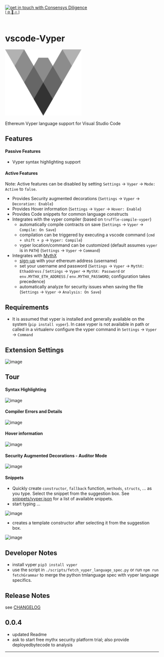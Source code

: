 [<img width="200" alt="get in touch with Consensys Diligence" src="https://user-images.githubusercontent.com/2865694/56826101-91dcf380-685b-11e9-937c-af49c2510aa0.png">](https://diligence.consensys.net)<br/>
<sup>
[[  🌐  ](https://diligence.consensys.net)  [  📩  ](mailto:diligence@consensys.net)  [  🔥  ](https://consensys.github.io/diligence/)]
</sup><br/><br/>



# vscode-Vyper    
   
![img](./images/icon.png)

Ethereum Vyper language support for Visual Studio Code  


## Features

#### Passive Features

* Vyper syntax highlighting support

#### Active Features

Note: Active features can be disabled by setting `Settings` → `Vyper` → `Mode: Active` to `false`.

* Provides Security augmented decorations (`Settings` → `Vyper` → `Decoration: Enable`)
* Provides Hover information (`Settings` → `Vyper` → `Hover: Enable`)
* Provides Code snippets for common language constructs
* Integrates with the vyper compiler (based on `truffle-compile-vyper`)
  * automatically compile contracts on save (`Settings` → `Vyper` → `Compile: On Save`)
  * compilation can be triggered by executing a vscode command (`cmd + shift + p` → `Vyper: Compile`)
  * vyper location/command can be customized (default assumes `vyper` is in `PATH`) (`Settings` → `Vyper` → `Command`)
* Integrates with [MythX](https://www.mythx.io/#faq)
  * [sign-up](https://www.mythx.io/#faq) with your ethereum address (username)
  * set your username and password (`Settings` → `Vyper` → `MythX: Ethaddress` / `Settings` → `Vyper` → `MythX: Password` or `env.MYTHX_ETH_ADDRESS` / `env.MYTHX_PASSWORD`; configuration takes precedence)
  * automatically analyze for security issues when saving the file (`Settings` → `Vyper` → `Analysis: On Save`)
  
## Requirements

* It is assumed that vyper is installed and generally available on the system (`pip install vyper`). In case vyper is not available in path or called in a virtualenv configure the vyper command in `Settings` → `Vyper` → `Command`

## Extension Settings

![image](https://user-images.githubusercontent.com/2865694/54860098-67a48d00-4d15-11e9-951e-e8422bc3fae5.png)

## Tour

#### Syntax Highlighting

![image](https://user-images.githubusercontent.com/2865694/54860156-63c53a80-4d16-11e9-9c94-0bdead2346b6.png)

#### Compiler Errors and Details

![image](https://user-images.githubusercontent.com/2865694/54860166-a1c25e80-4d16-11e9-9352-89e380b3b498.png)


#### Hover information

![image](https://user-images.githubusercontent.com/2865694/54860173-b6065b80-4d16-11e9-8dba-84107c6ac726.png)


#### Security Augmented Decorations - Auditor Mode

![image](https://user-images.githubusercontent.com/2865694/54860188-ff56ab00-4d16-11e9-92a7-01e6c2ddcbf1.png)

#### Snippets

* Quickly create `constructor`, `fallback` function, `methods`, `structs`, ... as you type. Select the snippet from the suggestion box. See [snippets/vyper.json](./snippets/vyper.json) for a list of available snippets.
* start typing ...

![image](https://user-images.githubusercontent.com/2865694/54860223-6e340400-4d17-11e9-8b21-49deed0db4db.png)

* creates a template constructor after selecting it from the suggestion box.

![image](https://user-images.githubusercontent.com/2865694/54860229-75f3a880-4d17-11e9-93fc-e2a02ac60459.png)

## Developer Notes

* install vyper `pip3 install vyper`
* use the script in `./scripts/fetch_vyper_language_spec.py` or run `npm run fetchGrammar` to merge the python tmlanguage spec with vyper language specifics.

## Release Notes

see [CHANGELOG](./CHANGELOG.md)

## 0.0.4
- updated Readme
- ask to start free mythx security platform trial; also provide deployedbytecode to analysis

-----------------------------------------------------------------------------------------------------------
